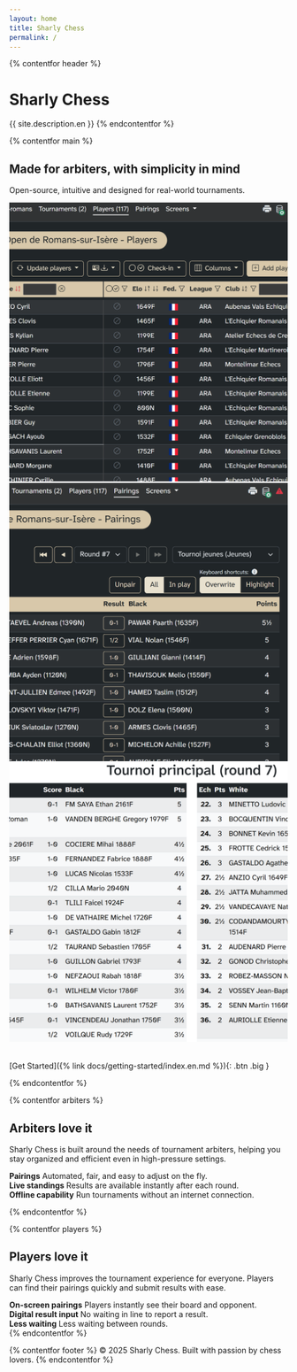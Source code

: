 ```yaml
---
layout: home
title: Sharly Chess
permalink: /
---
```


{% contentfor header %}
# Sharly Chess
{{ site.description.en }}
{% endcontentfor %}

{% contentfor main %}
## Made for arbiters, with simplicity in mind
Open-source, intuitive and designed for real-world tournaments.

<div class="carousel" style="margin-bottom: 2rem">
  <img src="/assets/images/players.png">
  <img src="/assets/images/pairings.png">
  <img src="/assets/images/screen.png">
</div>

[Get Started]({% link docs/getting-started/index.en.md %}){: .btn .big }

{% endcontentfor %}

{% contentfor arbiters %}
## Arbiters love it
Sharly Chess is built around the needs of tournament arbiters, helping you stay organized and efficient even in high-pressure settings.

<div class="features-inline">
  <div class="feature-box">
    <strong>Pairings</strong>
    Automated, fair, and easy to adjust on the fly.
  </div>
  <div class="feature-box">
    <strong>Live standings</strong>
    Results are available instantly after each round.
  </div>
  <div class="feature-box">
    <strong>Offline capability</strong>
    Run tournaments without an internet connection.
  </div>
</div>

{% endcontentfor %}

{% contentfor players %}
## Players love it
Sharly Chess improves the tournament experience for everyone.
Players can find their pairings quickly and submit results with ease.

<div class="features-inline">
  <div class="feature-box">
    <strong>On-screen pairings</strong>
    Players instantly see their board and opponent.
  </div>
  <div class="feature-box">
    <strong>Digital result input</strong>
    No waiting in line to report a result.
  </div>
  <div class="feature-box">
    <strong>Less waiting</strong>
    Less waiting between rounds.
  </div>
</div>
{% endcontentfor %}

{% contentfor footer %}
&copy; 2025 Sharly Chess. Built with passion by chess lovers.
{% endcontentfor %}
